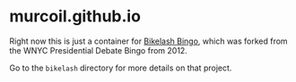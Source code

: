 # murcoil.github.io
Right now this is just a container for [Bikelash Bingo](https://github.com/murcoil/murcoil.github.io/tree/master/bikelash), which was forked from the WNYC Presidential Debate Bingo from 2012. 

Go to the `bikelash` directory for more details on that project. 
